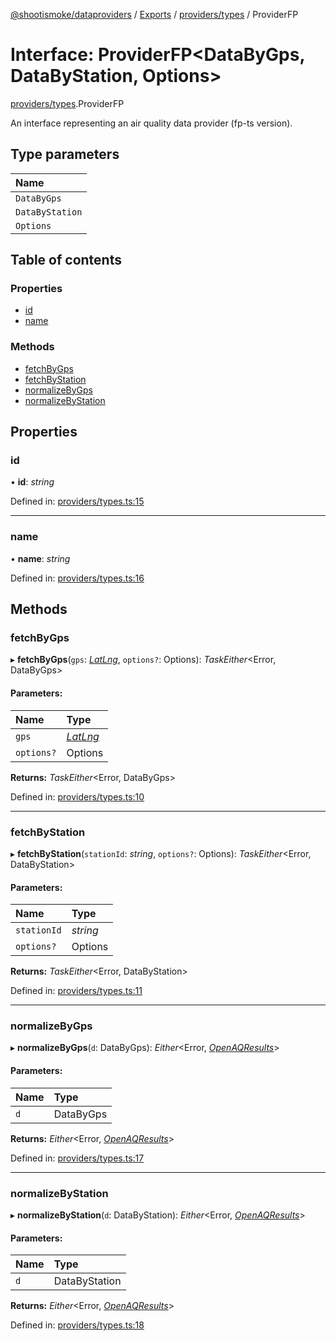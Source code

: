[@shootismoke/dataproviders](../README.md) / [Exports](../modules.md) / [providers/types](../modules/providers_types.md) / ProviderFP

# Interface: ProviderFP<DataByGps, DataByStation, Options\>

[providers/types](../modules/providers_types.md).ProviderFP

An interface representing an air quality data provider (fp-ts version).

## Type parameters

Name |
:------ |
`DataByGps` |
`DataByStation` |
`Options` |

## Table of contents

### Properties

- [id](providers_types.providerfp.md#id)
- [name](providers_types.providerfp.md#name)

### Methods

- [fetchByGps](providers_types.providerfp.md#fetchbygps)
- [fetchByStation](providers_types.providerfp.md#fetchbystation)
- [normalizeByGps](providers_types.providerfp.md#normalizebygps)
- [normalizeByStation](providers_types.providerfp.md#normalizebystation)

## Properties

### id

• **id**: *string*

Defined in: [providers/types.ts:15](https://github.com/shootismoke/common/blob/1e71707/packages/dataproviders/src/providers/types.ts#L15)

___

### name

• **name**: *string*

Defined in: [providers/types.ts:16](https://github.com/shootismoke/common/blob/1e71707/packages/dataproviders/src/providers/types.ts#L16)

## Methods

### fetchByGps

▸ **fetchByGps**(`gps`: [*LatLng*](types.latlng.md), `options?`: Options): *TaskEither*<Error, DataByGps\>

#### Parameters:

Name | Type |
:------ | :------ |
`gps` | [*LatLng*](types.latlng.md) |
`options?` | Options |

**Returns:** *TaskEither*<Error, DataByGps\>

Defined in: [providers/types.ts:10](https://github.com/shootismoke/common/blob/1e71707/packages/dataproviders/src/providers/types.ts#L10)

___

### fetchByStation

▸ **fetchByStation**(`stationId`: *string*, `options?`: Options): *TaskEither*<Error, DataByStation\>

#### Parameters:

Name | Type |
:------ | :------ |
`stationId` | *string* |
`options?` | Options |

**Returns:** *TaskEither*<Error, DataByStation\>

Defined in: [providers/types.ts:11](https://github.com/shootismoke/common/blob/1e71707/packages/dataproviders/src/providers/types.ts#L11)

___

### normalizeByGps

▸ **normalizeByGps**(`d`: DataByGps): *Either*<Error, [*OpenAQResults*](../modules/types.md#openaqresults)\>

#### Parameters:

Name | Type |
:------ | :------ |
`d` | DataByGps |

**Returns:** *Either*<Error, [*OpenAQResults*](../modules/types.md#openaqresults)\>

Defined in: [providers/types.ts:17](https://github.com/shootismoke/common/blob/1e71707/packages/dataproviders/src/providers/types.ts#L17)

___

### normalizeByStation

▸ **normalizeByStation**(`d`: DataByStation): *Either*<Error, [*OpenAQResults*](../modules/types.md#openaqresults)\>

#### Parameters:

Name | Type |
:------ | :------ |
`d` | DataByStation |

**Returns:** *Either*<Error, [*OpenAQResults*](../modules/types.md#openaqresults)\>

Defined in: [providers/types.ts:18](https://github.com/shootismoke/common/blob/1e71707/packages/dataproviders/src/providers/types.ts#L18)

